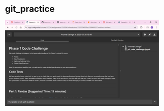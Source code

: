 # git_practice
![image](https://github.com/Wambui254-dev/git_practice/blob/e193990660312d59380866cc0929e419e7d15c5f/Screenshot%202025-03-26%20154734.png)
